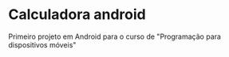 # Calculadora android
 Primeiro projeto em Android para o curso de "Programação para dispositivos móveis" 
